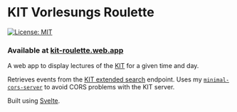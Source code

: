 # KIT Vorlesungs Roulette
[![License: MIT](https://img.shields.io/badge/License-MIT-yellow.svg)](https://opensource.org/licenses/MIT)
<br>

### Available at [kit-roulette.web.app](https://kit-roulette.web.app/)

A web app to display lectures of the [KIT](https://www.kit.edu/) for a given time and day.

Retrieves events from the [KIT extended search](https://campus.kit.edu/sp/campus/all/extendedSearch.asp) endpoint. Uses my [`minimal-cors-server`](https://github.com/MatthiasHarzer/minimal-cors-server) to avoid CORS problems with the KIT server.

Built using [Svelte](https://svelte.dev/).
